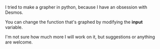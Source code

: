 I tried to make a grapher in python, because I have an obsession with Desmos. 

You can change the function that's graphed by modifying the **input** variable.

I'm not sure how much more I will work on it, but suggestions or anything are welcome.

